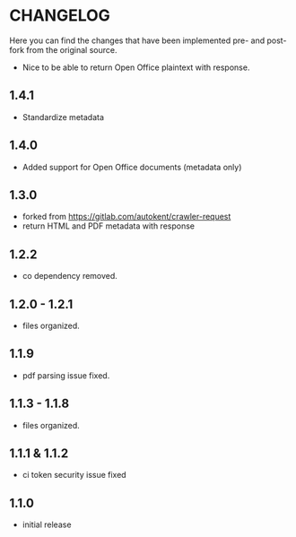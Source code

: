 # CHANGELOG
Here you can find the changes that have been implemented pre- and post- fork from the original source.
* Nice to be able to return Open Office plaintext with response.

## 1.4.1
* Standardize metadata

## 1.4.0
* Added support for Open Office documents (metadata only)

## 1.3.0
* forked from https://gitlab.com/autokent/crawler-request
* return HTML and PDF metadata with response

## 1.2.2
* co dependency removed.

## 1.2.0 - 1.2.1
* files organized.

## 1.1.9
* pdf parsing issue fixed.

## 1.1.3 - 1.1.8
* files organized.

## 1.1.1 & 1.1.2
* ci token security issue fixed

## 1.1.0
* initial release